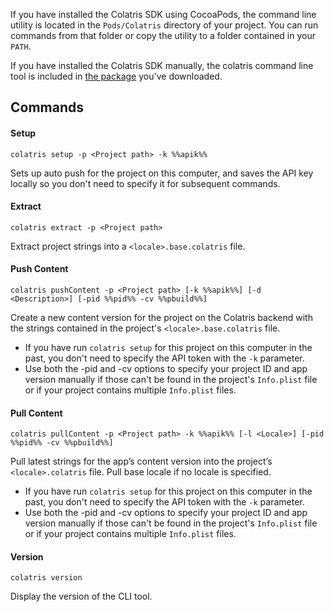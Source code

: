 If you have installed the Colatris SDK using CocoaPods, the command line utility is located in the `Pods/Colatris` directory of your project. You can run commands from that folder or copy the utility to a folder contained in your `PATH`.


If you have installed the Colatris SDK manually, the colatris command line tool is included in [the package](https://github.com/colatris/colatris-ios-sdk/archive/master.zip) you've downloaded.


## Commands

#### Setup

	colatris setup -p <Project path> -k %%apik%%

Sets up auto push for the project on this computer, and saves the API key locally so you don't need to specify it for subsequent commands.


#### Extract


    colatris extract -p <Project path>

Extract project strings into a `<locale>.base.colatris` file.


#### Push Content


    colatris pushContent -p <Project path> [-k %%apik%%] [-d <Description>] [-pid %%pid%% -cv %%pbuild%%]

Create a new content version for the project on the Colatris backend with the strings contained in the project's `<locale>.base.colatris` file.

* If you have run `colatris setup` for this project on this computer in the past, you don't need to specify the API token with the `-k` parameter.
* Use both the -pid and -cv options to specify your project ID and app version manually if those can't be found in the project's `Info.plist` file or if your project contains multiple `Info.plist` files.

#### Pull Content


    colatris pullContent -p <Project path> -k %%apik%% [-l <Locale>] [-pid %%pid%% -cv %%pbuild%%]

Pull latest strings for the app’s content version into the project’s `<locale>.colatris` file. Pull base locale if no locale is specified.

* If you have run `colatris setup` for this project on this computer in the past, you don't need to specify the API token with the `-k` parameter.
* Use both the -pid and -cv options to specify your project ID and app version manually if those can't be found in the project's `Info.plist` file or if your project contains multiple `Info.plist` files.

#### Version

	colatris version

Display the version of the CLI tool.
